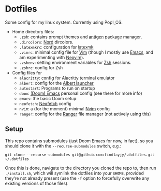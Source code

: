 # Dotfiles
Some config for my linux system. Currently using Pop!\_OS.

- Home directory files:
    - `.zsh`: contains prompt themes and [antigen](https://github.com/zsh-users/antigen) package manager.
    - `.dircolors`: [Nord](https://www.nordtheme.com/ports/dircolors) dircolors.
    - `.latexmkrc`: configuration for [latexmk](https://www.cantab.net/users/johncollins/latexmk/)
    - `.vimrc`: minimal config file for [Vim](https://www.vim.org/) (though I mostly use [Emacs](https://www.gnu.org/software/emacs/), and am experimenting with [Neovim](https://neovim.io/)).
    - `.zshenv`: setting environment variables for [Zsh](https://www.zsh.org/) sessions.
    - `.zshrc`: config for Zsh
- Config files for
    - `alacritty`: config for [Alacritty](https://github.com/alacritty/alacritty) terminal emulator
    - `albert`: config for the [Albert launcher](https://github.com/albertlauncher/albert)
    - `autostart`: Programs to run on startup
    - `doom`: [(Doom) Emacs](https://github.com/doomemacs/doomemacs) personal config (see there for more info)
    - `emacs`: the basic Doom setup
    - `neofetch`: [Neofetch](https://github.com/dylanaraps/neofetch) config
    - `nvim`: a (for the moment) minimal [Nvim](https://neovim.io/) config
    - `ranger`: config for the [Ranger](https://github.com/ranger/ranger) file manager (not actively using this)

## Setup
This repo contains submodules (just Doom Emacs for now, in fact), so you should clone it with the `--recurse-submodules` switch, e.g.:
```
git clone --recurse-submodules git@github.com:findlayjy/.dotfiles.git ~/.dotfiles
```
Once this is done, navigate to the directory you cloned the repo to, then run `./install.sh`, which will symlink the dotfiles into your `$HOME`, provided they're not already present (use the `-f` option to forcefully overwrite any existing versions of those files).
